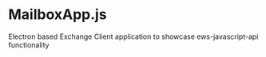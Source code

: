 # MailboxApp.js
Electron based Exchange Client application to showcase ews-javascript-api functionality
